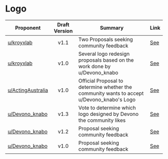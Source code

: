 # Logo

| Proponent                                                     | Draft Version | Summary                                                                                    | Link                                                                                                    |
| ------------------------------------------------------------- | :-----------: | ------------------------------------------------------------------------------------------ | ------------------------------------------------------------------------------------------------------- |
| [u/kroyxlab](https://www.reddit.com/u/kroyxlab)               |     v1.1      | Two Proposals seeking community feedback                                                   | [See](https://www.reddit.com/r/EncapsulatedLanguage/comments/hk8gzu/redesigned_logo_better_presented/)  |
| [u/kroyxlab](https://www.reddit.com/u/kroyxlab)               |     v1.0      | Several logo redesign proposals based on the work done by u/Devono_knabo                   | [See](https://www.reddit.com/r/EncapsulatedLanguage/comments/hh4mxm/draft_proposal_lets_choose_a_logo/) |
| [u/ActingAustralia](https://www.reddit.com/u/ActingAustralia) |     v1.0      | Official Proposal to determine whether the community wants to accept u/Devono_knabo's Logo | [See](https://www.reddit.com/r/EncapsulatedLanguage/comments/hizw84/official_proposal_logo/)            |
| [u/Devono_knabo](https://www.reddit.com/u/Devono_knabo)       |     v1.3      | Vote to determine which logo designed by Devono the community likes                        | [See](https://www.reddit.com/r/EncapsulatedLanguage/comments/hh4mxm/draft_proposal_lets_choose_a_logo/) |
| [u/Devono_knabo](https://www.reddit.com/u/Devono_knabo)       |     v1.2      | Proposal seeking community feedback                                                        | [See](https://www.reddit.com/r/EncapsulatedLanguage/comments/hefbnt/logo_20_in_all_colors/)             |
| [u/Devono_knabo](https://www.reddit.com/u/Devono_knabo)       |     v1.0      | Proposal seeking community feedback                                                        | [See](https://www.reddit.com/r/EncapsulatedLanguage/comments/hefack/logo_20/)                           |

